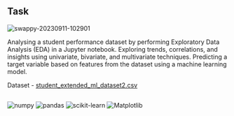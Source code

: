 <!-- ABOUT THE PROJECT -->
## Task

![swappy-20230911-102901](https://github.com/stanleyedward/student_eda_ml/assets/114278820/580ca1cd-f9b8-4c91-9c41-d3f450890f3d)


Analysing a student performance dataset by performing Exploratory
Data Analysis (EDA) in a Jupyter notebook. Exploring trends, correlations, and
insights using univariate, bivariate, and multivariate techniques. Predicting a target
variable based on features from the dataset using a machine learning model.

Dataset - [student_extended_ml_dataset2.csv](https://drive.google.com/file/d/1T9pnZA9DEhcHsxd8itRLv36NsZ53q3t4/view)

## 
![numpy](https://img.shields.io/badge/Numpy-777BB4?style=for-the-badge&logo=numpy&logoColor=white) ![pandas](https://img.shields.io/badge/Pandas-2C2D72?style=for-the-badge&logo=pandas&logoColor=white) ![scikit-learn](https://img.shields.io/badge/scikit_learn-F7931E?style=for-the-badge&logo=scikit-learn&logoColor=white) ![Matplotlib](https://img.shields.io/badge/Matplotlib-%23ffffff.svg?style=for-the-badge&logo=Matplotlib&logoColor=black)
